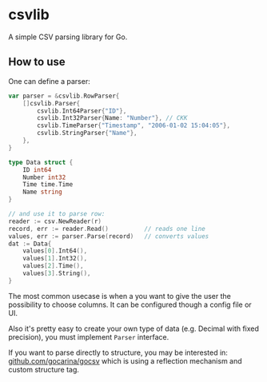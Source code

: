 # csvlib
A simple CSV parsing library for Go.

## How to use

One can define a parser:

```go
var parser = &csvlib.RowParser{
	[]csvlib.Parser{
		csvlib.Int64Parser{"ID"},
		csvlib.Int32Parser{Name: "Number"}, // CKK
		csvlib.TimeParser{"Timestamp", "2006-01-02 15:04:05"},
		csvlib.StringParser{"Name"},
	},
}

type Data struct {
	ID int64
	Number int32
	Time time.Time
	Name string
}

// and use it to parse row:
reader := csv.NewReader(r)
record, err := reader.Read()          // reads one line
values, err := parser.Parse(record)   // converts values
dat := Data{
	values[0].Int64(),
	values[1].Int32(),
	values[2].Time(),
	values[3].String(),
}
```

The most common usecase is when a you want to give the user
the possibility to choose columns. It can be configured though
a config file or UI.

Also it's pretty easy to create your own type of data
(e.g. Decimal with fixed precision), you must implement `Parser`
interface.

If you want to parse directly to structure, you may be interested in:
[github.com/gocarina/gocsv](https://github.com/gocarina/gocsv)
which is using a reflection mechanism and custom structure tag.
